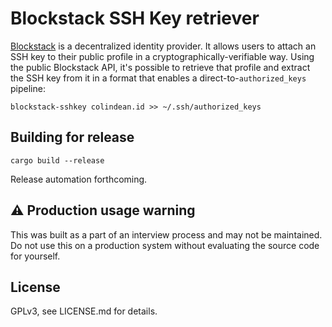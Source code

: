 # Blockstack SSH Key retriever

[Blockstack](https://blockstack.org) is a decentralized identity provider. It
allows users to attach an SSH key to their public profile in a
cryptographically-verifiable way. Using the public Blockstack API, it's possible
to retrieve that profile and extract the SSH key from it in a format that
enables a direct-to-`authorized_keys` pipeline:

    blockstack-sshkey colindean.id >> ~/.ssh/authorized_keys

## Building for release

    cargo build --release

Release automation forthcoming.

## ⚠ Production usage warning

This was built as a part of an interview process and may not be maintained. Do
not use this on a production system without evaluating the source code for
yourself.

## License

GPLv3, see LICENSE.md for details.